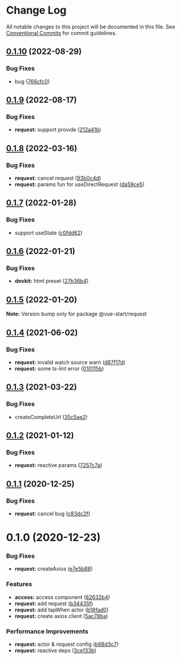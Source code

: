 # Change Log

All notable changes to this project will be documented in this file.
See [Conventional Commits](https://conventionalcommits.org) for commit guidelines.

## [0.1.10](https://github.com/zxeryu/vue-start/compare/@vue-start/request@0.1.9...@vue-start/request@0.1.10) (2022-08-29)

### Bug Fixes

- bug ([766cfc0](https://github.com/zxeryu/vue-start/commit/766cfc00c621bc4a9b30087540043a96db2df9be))

## [0.1.9](https://github.com/zxeryu/vue-start/compare/@vue-start/request@0.1.8...@vue-start/request@0.1.9) (2022-08-17)

### Bug Fixes

- **request:** support provide ([212a41b](https://github.com/zxeryu/vue-start/commit/212a41b3c056c3acf38d65c3f1e7a8e388bc9052))

## [0.1.8](https://github.com/zxeryu/vue-start/compare/@vue-start/request@0.1.7...@vue-start/request@0.1.8) (2022-03-16)

### Bug Fixes

- **request:** cancel request ([93b0c4d](https://github.com/zxeryu/vue-start/commit/93b0c4d02a5892edf222c3daf96c7beccae91bba))
- **request:** params fun for useDirectRequest ([da59ce5](https://github.com/zxeryu/vue-start/commit/da59ce56625a3668c257e3bd0590d9dc3f3de8d4))

## [0.1.7](https://github.com/zxeryu/vue-start/compare/@vue-start/request@0.1.6...@vue-start/request@0.1.7) (2022-01-28)

### Bug Fixes

- support useState ([c0fdd62](https://github.com/zxeryu/vue-start/commit/c0fdd626baa098eedbb472d615096148edd57ac3))

## [0.1.6](https://github.com/zxeryu/vue-start/compare/@vue-start/request@0.1.5...@vue-start/request@0.1.6) (2022-01-21)

### Bug Fixes

- **devkit:** html preset ([27b36b4](https://github.com/zxeryu/vue-start/commit/27b36b45f725aed2edbcb1b2b695da91ec33997d))

## [0.1.5](https://github.com/zxeryu/vue-start/compare/@vue-start/request@0.1.4...@vue-start/request@0.1.5) (2022-01-20)

**Note:** Version bump only for package @vue-start/request

## [0.1.4](https://github.com/zxeryu/vue-start/compare/@vue-start/request@0.1.3...@vue-start/request@0.1.4) (2021-06-02)

### Bug Fixes

- **request:** invalid watch source warn ([d87f17d](https://github.com/zxeryu/vue-start/commit/d87f17d24eacddb29cbca5994f2b2d91886fb0af))
- **request:** some ts-lint error ([010115b](https://github.com/zxeryu/vue-start/commit/010115b1311169ded89f0edc7e9ec30e2b6cbc7d))

## [0.1.3](https://github.com/zxeryu/vue-start/compare/@vue-start/request@0.1.2...@vue-start/request@0.1.3) (2021-03-22)

### Bug Fixes

- createCompleteUrl ([35c5ae2](https://github.com/zxeryu/vue-start/commit/35c5ae2d9e59ebd18f396c51bda7bcf66c80a536))

## [0.1.2](https://github.com/zxeryu/vue-start/compare/@vue-start/request@0.1.1...@vue-start/request@0.1.2) (2021-01-12)

### Bug Fixes

- **request:** reactive params ([7257c7a](https://github.com/zxeryu/vue-start/commit/7257c7a8b5bf648df3b110d5e4b0a32755ea7b35))

## [0.1.1](https://github.com/zxeryu/vue-start/compare/@vue-start/request@0.1.0...@vue-start/request@0.1.1) (2020-12-25)

### Bug Fixes

- **request:** cancel bug ([c83dc2f](https://github.com/zxeryu/vue-start/commit/c83dc2fdb7e0a9e66b6a846bc6ed037e8baf8e16))

# 0.1.0 (2020-12-23)

### Bug Fixes

- **request:** createAxios ([e7e5b88](https://github.com/zxeryu/vue-start/commit/e7e5b8869e99aab8ecca8ffe63fc020bc107e800))

### Features

- **access:** access component ([82632b4](https://github.com/zxeryu/vue-start/commit/82632b4ef3a5660e98e7113767f320215f54420a))
- **request:** add request ([b34435f](https://github.com/zxeryu/vue-start/commit/b34435fc005c1bce4af4de73f8c9eb9cdaec454a))
- **request:** add tapWhen actor ([b18fad0](https://github.com/zxeryu/vue-start/commit/b18fad0ba539db279f880315af8d8538c081ac87))
- **request:** create axios client ([5ac78ba](https://github.com/zxeryu/vue-start/commit/5ac78ba397ef9531f1e6c5c390adf28071fc574c))

### Performance Improvements

- **request:** actor & request config ([b68d3c7](https://github.com/zxeryu/vue-start/commit/b68d3c77207a2b2118b4a53ab47ffb6e4613759c))
- **request:** reactive deps ([3ce133b](https://github.com/zxeryu/vue-start/commit/3ce133bd032b86ec1e6c083e8e0490ff759574bb))
